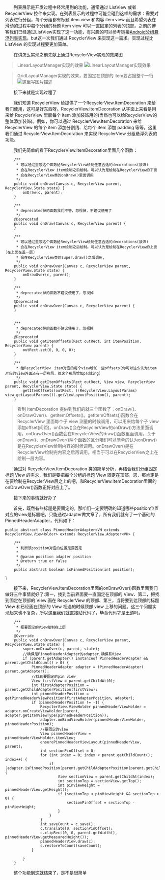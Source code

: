 &#160; &#160; &#160; &#160;列表展示是开发过程中经常用到的功能，通常通过 ListView 或者 RecyclerView 控件来实现。在列表显示的过程中可能会碰到这样的需求：需要对列表进行分组，每个分组都有标题 item view 和内容 item view 而且希望列表在滑动的过程中每个分组的标题 item view 可以一直固定的列表的顶部。之前的博客我们已经通过ListView实现了这一功能，有兴趣的可以参考链接[Android分组悬浮列表实现](http://blog.csdn.net/wuyuxing24/article/details/70477566)。but这一次我们通过 RecyclerView 来实现这一需求。实现过程比 ListView 的实现过程要更加简单。

&#160; &#160; &#160; &#160;在讲怎么实现之前先献上通过RecyclerView实现的效果图

>LinearLayoutManager实现的效果
![LinearLayoutManager实现效果](http://img.blog.csdn.net/20171229093308200?watermark/2/text/aHR0cDovL2Jsb2cuY3Nkbi5uZXQvd3V5dXhpbmcyNA==/font/5a6L5L2T/fontsize/400/fill/I0JBQkFCMA==/dissolve/70/gravity/SouthEast)

>GridLayoutManager实现的效果，要固定在顶部的 item要占据整个一行
![这里写图片描述](http://img.blog.csdn.net/20171229094035994?watermark/2/text/aHR0cDovL2Jsb2cuY3Nkbi5uZXQvd3V5dXhpbmcyNA==/font/5a6L5L2T/fontsize/400/fill/I0JBQkFCMA==/dissolve/70/gravity/SouthEast)

&#160; &#160; &#160; &#160;接下来就是实现过程了

&#160; &#160; &#160; &#160;我们知道 RecyclerView 给提供了一个RecyclerView.ItemDecoration 来给我们使用，这可是好东西呀。RecyclerView.ItemDecoration 从字面上来看是用来给 RecyclerView 里面每个 item 添加装饰用的(当然也可以给RecyclerView的整体添加装饰)。例如，你可以通过 RecyclerView.ItemDecoration 来给 RecyclerView 的每个 item 添加分割线、给每个 item 添加 padding 等等。这里我们通过 RecyclerView.ItemDecoration 来实现 RecyclerView 分组悬浮列表的功能。

&#160; &#160; &#160; &#160;我们先简单的看下RecyclerView.ItemDecoration里面几个函数：

```
	/**
	 * 可以通过重写这个函数给RecyclerView绘制任意合适的decorations(装饰)
	 * 会在RecyclerView item绘制之前绘制。可以认为是绘制在RecyclerView的下面
	 * 会在RecyclerView类的onDraw()里面调用
	 */
	public void onDraw(Canvas c, RecyclerView parent, RecyclerView.State state) {
		onDraw(c, parent);
	}

	/**
	 * deprecated掉的函数我们不管，忽视掉，不建议使用了
	 */
	@Deprecated
	public void onDraw(Canvas c, RecyclerView parent) {
	}

	/**
	 * 可以通过重写这个函数给RecyclerView绘制任意合适的decorations(装饰)
	 * 会在RecyclerView item绘制之后绘制。可以认为是绘制在RecyclerView的上面(在上面在盖一层)
	 * 会在RecyclerView类的super.draw()之后调用,
	 */
	public void onDrawOver(Canvas c, RecyclerView parent, RecyclerView.State state) {
		onDrawOver(c, parent);
	}

	/**
	 * deprecated掉的函数不建议使用了，忽视掉
	 */
	@Deprecated
	public void onDrawOver(Canvas c, RecyclerView parent) {
	}


	/**
	 * deprecated掉的函数不建议使用了，忽视掉
	 */
	@Deprecated
	public void getItemOffsets(Rect outRect, int itemPosition, RecyclerView parent) {
		outRect.set(0, 0, 0, 0);
	}

	/**
	 * 给RecyclerView　item对应的每个view增加一些offsets(你可以这么认为item对应的view外面还有一层布局，给这个布局增加padding)
	 */
	public void getItemOffsets(Rect outRect, View view, RecyclerView parent, RecyclerView.State state) {
		getItemOffsets(outRect, ((RecyclerView.LayoutParams) view.getLayoutParams()).getViewLayoutPosition(), parent);
	}
```
>看到 ItemDecoration 提供到我们的就三个函数了：onDraw()、onDrawOver()、getItemOffsets()。getItemOffsets()函数会在 RecyclerView 里面每个子 view 测量的时候调用，可以用来给每个子 view 添加offset(间距)。onDraw()会在RecyclerView的onDraw()方法里面调用。onDrawOver()函数会在RecyclerView的draw()函数里面调用。关于onDraw()、onDrawOver()两个函数的区分咱们可以简单的认为onDraw()是在RecyclerView绘制内容的时候调用。onDrawOver()是在RecyclerView绘制完内容之后再调用，相当于可以在RecyclerView之上在绘制一层内容。

&#160; &#160; &#160; &#160;通过对 RecyclerView.ItemDecoration 类的简单分析，再结合我们分组固定标题 View 的需求，我们是要把每个分组的标题 View 固定在顶部，恩，那肯定是在要绘制在RecyclerView层之上的吧，和RecyclerView.ItemDecoration里面的onDrawOver()函数正好对应上了。

&#160; &#160; &#160; &#160;接下来的事情就好办了

&#160; &#160; &#160; &#160;首先，既然有些标题是要固定的，那咱们一定要明确的知道哪些position位置对应的view是标题吧，只能通过adapter做文章了，所有我们就有了一个基础的PinnedHeaderAdapter，代码如下：
```
public abstract class PinnedHeaderAdapter<VH extends RecyclerView.ViewHolder> extends RecyclerView.Adapter<VH> {

	/**
	 * 判断该position对应的位置是要固定
	 *
	 * @param position adapter position
	 * @return true or false
	 */
	public abstract boolean isPinnedPosition(int position);

}
```
&#160; &#160; &#160; &#160;接下来，RecyclerView.ItemDecoration里面的onDrawOver()函数里面我们做好三件事情就好了:第一，找到当前界面要一直固定在顶部的 View、第二，把找到固定在顶部的 View 画在 RecyclerView 的顶部、第三，当将要到达顶部的标题 View 和已经画在顶部的 View 相遇的时候顶部 view 上移的问题。这三个问题实现起来也不复杂，所以这里我们就直接贴代码了，毕竟代码才是王道吗。

```
	/**
	 * 把要固定的View绘制在上层
	 */
	@Override
	public void onDrawOver(Canvas c, RecyclerView parent, RecyclerView.State state) {
		super.onDrawOver(c, parent, state);
		//确保是PinnedHeaderAdapter的adapter,确保有View
		if (parent.getAdapter() instanceof PinnedHeaderAdapter && parent.getChildCount() > 0) {
			PinnedHeaderAdapter adapter = (PinnedHeaderAdapter) parent.getAdapter();
			//找到要固定的pin view
			View firstView = parent.getChildAt(0);
			int firstAdapterPosition = parent.getChildAdapterPosition(firstView);
			int pinnedHeaderPosition = getPinnedHeaderViewPosition(firstAdapterPosition, adapter);
			if (pinnedHeaderPosition != -1) {
				RecyclerView.ViewHolder pinnedHeaderViewHolder = adapter.onCreateViewHolder(parent, adapter.getItemViewType(pinnedHeaderPosition));
				adapter.onBindViewHolder(pinnedHeaderViewHolder, pinnedHeaderPosition);
				//要固定的view
				View pinnedHeaderView = pinnedHeaderViewHolder.itemView;
				ensurePinnedHeaderViewLayout(pinnedHeaderView, parent);
				int sectionPinOffset = 0;
				for (int index = 0; index < parent.getChildCount(); index++) {
					if (adapter.isPinnedPosition(parent.getChildAdapterPosition(parent.getChildAt(index)))) {
						View sectionView = parent.getChildAt(index);
						int sectionTop = sectionView.getTop();
						int pinViewHeight = pinnedHeaderView.getHeight();
						if (sectionTop < pinViewHeight && sectionTop > 0) {
							sectionPinOffset = sectionTop - pinViewHeight;
						}
					}
				}
				int saveCount = c.save();
				c.translate(0, sectionPinOffset);
				c.clipRect(0, 0, parent.getWidth(), pinnedHeaderView.getMeasuredHeight());
				pinnedHeaderView.draw(c);
				c.restoreToCount(saveCount);
			}

		}
	}
```

&#160; &#160; &#160; &#160;整个功能到这就结束了，是不是很简单
